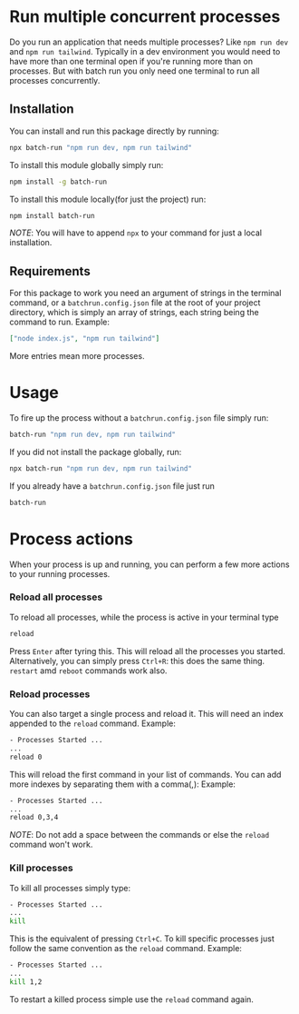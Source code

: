 # Run multiple concurrent processes

Do you run an application that needs multiple processes? Like `npm run dev` and `npm run tailwind`. Typically in a dev environment you would need to have more than one terminal open if you're running more than on processes. But with batch run you only need one terminal to run all processes concurrently.

## Installation

You can install and run this package directly by running:

```bash
npx batch-run "npm run dev, npm run tailwind"
```

To install this module globally simply run:

```bash
npm install -g batch-run
```

To install this module locally(for just the project) run:

```bash
npm install batch-run
```

_NOTE_: You will have to append `npx` to your command for just a local installation.

## Requirements

For this package to work you need an argument of strings in the terminal command, or a `batchrun.config.json` file at the root of your project directory, which is simply an array of strings, each string being the command to run. Example:

```json
["node index.js", "npm run tailwind"]
```

More entries mean more processes.

# Usage

To fire up the process without a `batchrun.config.json` file simply run:

```bash
batch-run "npm run dev, npm run tailwind"
```

If you did not install the package globally, run:

```bash
npx batch-run "npm run dev, npm run tailwind"
```

If you already have a `batchrun.config.json` file just run

```bash
batch-run
```

# Process actions

When your process is up and running, you can perform a few more actions to your running processes.

### Reload all processes

To reload all processes, while the process is active in your terminal type

```bash
reload
```

Press `Enter` after tyring this. This will reload all the processes you started. Alternatively, you can simply press `Ctrl+R`: this does the same thing. `restart` amd `reboot` commands work also.

### Reload processes

You can also target a single process and reload it. This will need an index appended to the `reload` command. Example:

```bash
- Processes Started ...
...
reload 0
```

This will reload the first command in your list of commands. You can add more indexes by separating them with a comma(,): Example:

```bash
- Processes Started ...
...
reload 0,3,4
```

_NOTE_: Do not add a space between the commands or else the `reload` command won't work.

### Kill processes

To kill all processes simply type:

```bash
- Processes Started ...
...
kill
```

This is the equivalent of pressing `Ctrl+C`. To kill specific processes just follow the same convention as the `reload` command. Example:

```bash
- Processes Started ...
...
kill 1,2
```

To restart a killed process simple use the `reload` command again.
